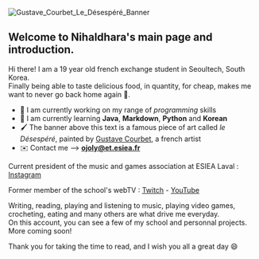 ![Gustave_Courbet_Le_Désespéré_Banner](https://imgtr.ee/images/2023/09/11/2a68c465f974d66ab5456626087d4d39.jpeg)

## Welcome to **Nihaldhara**'s main page and introduction. 
Hi there! I am a 19 year old french exchange student in Seoultech, South Korea.   
Finally being able to taste delicious food, in quantity, for cheap, makes me want to never go back home again 🙂.

* 🔭 I am currently working on my range of _programming_ skills
* 🌱 I am currently learning **Java**, **Markdown**, **Python** and **Korean**
* 🖌️ The banner above this text is a famous piece of art called *le Désespéré*, painted by [Gustave Courbet](https://fr.wikipedia.org/wiki/Gustave_Courbet), a french artist
* ✉️ Contact me --> **ojoly@et.esiea.fr**

Current president of the music and games association at ESIEA Laval : [Instagram](https://www.instagram.com/bda_esiea_laval/)  

Former member of the school's webTV : [Twitch](https://www.twitch.tv/webradioesiea) - [YouTube](https://www.youtube.com/@lareddifdelareu854)

Writing, reading, playing and listening to music, playing video games, crocheting, eating and many others are what drive me everyday.  
On this account, you can see a few of my school and personnal projects. More coming soon!

Thank you for taking the time to read, and I wish you all a great day 😄
